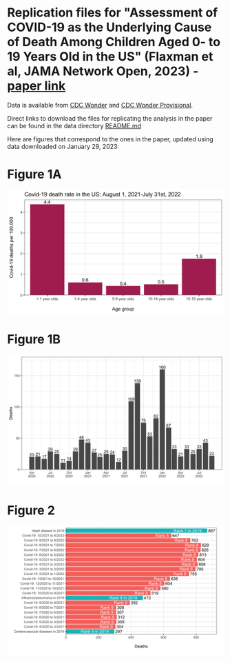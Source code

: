 # Replication files for "Assessment of COVID-19 as the Underlying Cause of Death Among Children Aged 0- to 19 Years Old in the US" (Flaxman et al, JAMA Network Open, 2023) - [paper link](http://jamanetwork.com/journals/jamanetworkopen/fullarticle/10.1001/jamanetworkopen.2022.53590?utm_source=For_The_Media&utm_medium=referral&utm_campaign=ftm_links&utm_term=013023)


Data is available from [CDC Wonder](https://wonder.cdc.gov/Deaths-by-Underlying-Cause.html) and [CDC Wonder Provisional](https://wonder.cdc.gov/mcd-icd10-provisional.html).

Direct links to download the files for replicating the analysis in the paper can be found in the data directory [README.md](https://github.com/MLGlobalHealth/covid19pediatric/tree/main/data/README.md)

Here are figures that correspond to the ones in the paper, updated using data downloaded on January 29, 2023:

# Figure 1A
![Figure 1(a)](https://github.com/MLGlobalHealth/covid19pediatric/blob/main/figures/US-death-rate-age-groups-21-22.png)

# Figure 1B
![Figure 1(b)](https://github.com/MLGlobalHealth/covid19pediatric/blob/main/figures/timeseries.png)

# Figure 2
![Figure 2](https://github.com/MLGlobalHealth/covid19pediatric/blob/main/figures/ranks.png)

